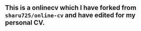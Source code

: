 ## This is a onlinecv which I have forked from `sharu725/online-cv` and have edited for my personal CV.
